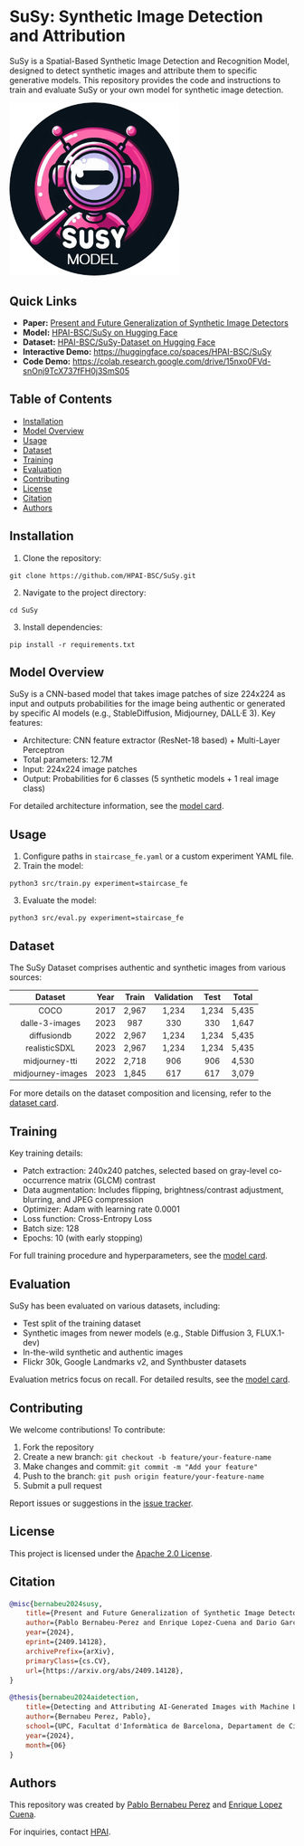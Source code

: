 # SuSy: Synthetic Image Detection and Attribution

SuSy is a Spatial-Based Synthetic Image Detection and Recognition Model, designed to detect synthetic images and attribute them to specific generative models. This repository provides the code and instructions to train and evaluate SuSy or your own model for synthetic image detection.

<img src="susy-logo.png" alt="susy-logo" width="300" height="auto">

## Quick Links
- **Paper:** [Present and Future Generalization of Synthetic Image Detectors](https://arxiv.org/abs/2409.14128)
- **Model:** [HPAI-BSC/SuSy on Hugging Face](https://huggingface.co/HPAI-BSC/SuSy)
- **Dataset:** [HPAI-BSC/SuSy-Dataset on Hugging Face](https://huggingface.co/datasets/HPAI-BSC/SuSy-Dataset)
- **Interactive Demo:** https://huggingface.co/spaces/HPAI-BSC/SuSy
- **Code Demo:** https://colab.research.google.com/drive/15nxo0FVd-snOnj9TcX737fFH0j3SmS05

## Table of Contents
- [Installation](#installation)
- [Model Overview](#model-overview)
- [Usage](#usage)
- [Dataset](#dataset)
- [Training](#training)
- [Evaluation](#evaluation)
- [Contributing](#contributing)
- [License](#license)
- [Citation](#citation)
- [Authors](#authors)

## Installation

1. Clone the repository:
```
git clone https://github.com/HPAI-BSC/SuSy.git
```
2. Navigate to the project directory:
```
cd SuSy
```
3. Install dependencies:
```
pip install -r requirements.txt
```

## Model Overview

SuSy is a CNN-based model that takes image patches of size 224x224 as input and outputs probabilities for the image being authentic or generated by specific AI models (e.g., StableDiffusion, Midjourney, DALL·E 3). Key features:

- Architecture: CNN feature extractor (ResNet-18 based) + Multi-Layer Perceptron
- Total parameters: 12.7M
- Input: 224x224 image patches
- Output: Probabilities for 6 classes (5 synthetic models + 1 real image class)

For detailed architecture information, see the [model card](https://huggingface.co/HPAI-BSC/SuSy).

## Usage

1. Configure paths in `staircase_fe.yaml` or a custom experiment YAML file.
2. Train the model:
```
python3 src/train.py experiment=staircase_fe
```
3. Evaluate the model:
```
python3 src/eval.py experiment=staircase_fe
```

## Dataset

The SuSy Dataset comprises authentic and synthetic images from various sources:

|      Dataset      | Year | Train | Validation |  Test | Total |
|:-----------------:|:----:|:-----:|:----------:|:-----:|:-----:|
|        COCO       | 2017 | 2,967 |    1,234   | 1,234 | 5,435 |
|   dalle-3-images  | 2023 |  987  |     330    |  330  | 1,647 |
|    diffusiondb    | 2022 | 2,967 |    1,234   | 1,234 | 5,435 |
|   realisticSDXL   | 2023 | 2,967 |    1,234   | 1,234 | 5,435 |
|   midjourney-tti  | 2022 | 2,718 |     906    |  906  | 4,530 |
| midjourney-images | 2023 | 1,845 |     617    |  617  | 3,079 |

For more details on the dataset composition and licensing, refer to the [dataset card](https://huggingface.co/datasets/HPAI-BSC/SuSy-Dataset).

## Training

Key training details:

- Patch extraction: 240x240 patches, selected based on gray-level co-occurrence matrix (GLCM) contrast
- Data augmentation: Includes flipping, brightness/contrast adjustment, blurring, and JPEG compression
- Optimizer: Adam with learning rate 0.0001
- Loss function: Cross-Entropy Loss
- Batch size: 128
- Epochs: 10 (with early stopping)

For full training procedure and hyperparameters, see the [model card](https://huggingface.co/HPAI-BSC/SuSy).

## Evaluation

SuSy has been evaluated on various datasets, including:

- Test split of the training dataset
- Synthetic images from newer models (e.g., Stable Diffusion 3, FLUX.1-dev)
- In-the-wild synthetic and authentic images
- Flickr 30k, Google Landmarks v2, and Synthbuster datasets

Evaluation metrics focus on recall. For detailed results, see the [model card](https://huggingface.co/HPAI-BSC/SuSy).

## Contributing

We welcome contributions! To contribute:

1. Fork the repository
2. Create a new branch: `git checkout -b feature/your-feature-name`
3. Make changes and commit: `git commit -m "Add your feature"`
4. Push to the branch: `git push origin feature/your-feature-name`
5. Submit a pull request

Report issues or suggestions in the [issue tracker](https://github.com/HPAI-BSC/SuSy/issues).

## License

This project is licensed under the [Apache 2.0 License](LICENSE).

## Citation

```bibtex
@misc{bernabeu2024susy,
    title={Present and Future Generalization of Synthetic Image Detectors}, 
    author={Pablo Bernabeu-Perez and Enrique Lopez-Cuena and Dario Garcia-Gasulla},
    year={2024},
    eprint={2409.14128},
    archivePrefix={arXiv},
    primaryClass={cs.CV},
    url={https://arxiv.org/abs/2409.14128}, 
}
```

```bibtex
@thesis{bernabeu2024aidetection,
    title={Detecting and Attributing AI-Generated Images with Machine Learning},
    author={Bernabeu Perez, Pablo},
    school={UPC, Facultat d'Informàtica de Barcelona, Departament de Ciències de la Computació},
    year={2024},
    month={06}
}
```

## Authors

This repository was created by [Pablo Bernabeu Perez](https://github.com/pbernabeup) and [Enrique Lopez Cuena](https://huggingface.co/Cuena).

For inquiries, contact [HPAI](mailto:hpai@bsc.es).
